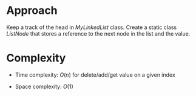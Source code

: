 # Approach
Keep a track of the head in $MyLinkedList$ class.
Create a static class $ListNode$ that stores a reference to the next node in the list and the value.

# Complexity
- Time complexity:
  $O(n)$ for delete/add/get value on a given index

- Space complexity:
  $O(1)$
